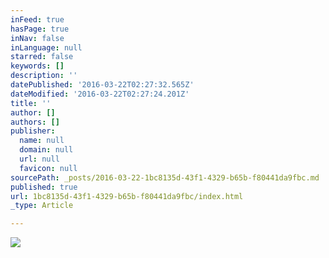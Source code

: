 ```yaml
---
inFeed: true
hasPage: true
inNav: false
inLanguage: null
starred: false
keywords: []
description: ''
datePublished: '2016-03-22T02:27:32.565Z'
dateModified: '2016-03-22T02:27:24.201Z'
title: ''
author: []
authors: []
publisher:
  name: null
  domain: null
  url: null
  favicon: null
sourcePath: _posts/2016-03-22-1bc8135d-43f1-4329-b65b-f80441da9fbc.md
published: true
url: 1bc8135d-43f1-4329-b65b-f80441da9fbc/index.html
_type: Article

---
```

![](https://the-grid-user-content.s3-us-west-2.amazonaws.com/31c8f2a5-9cba-4853-9161-65606b84e538.jpg)